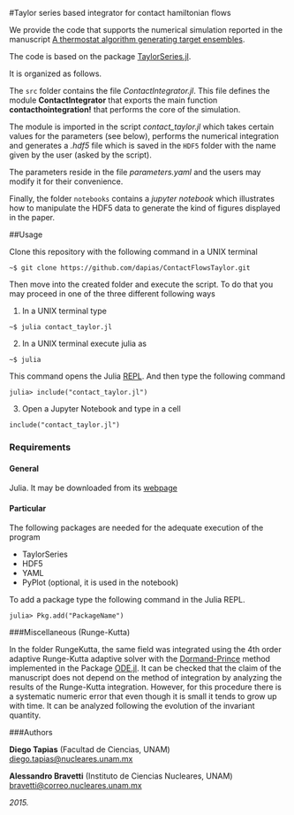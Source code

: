 #Taylor series based integrator for contact hamiltonian flows

We provide the code that supports the numerical simulation reported in the manuscript [A thermostat algorithm generating target ensembles](http://arxiv.org/abs/1510.03942).

The code is based on the package  [TaylorSeries.jl](https://github.com/JuliaDiff/TaylorSeries.jl).

It is organized as follows.

The ``src`` folder contains the file  *ContactIntegrator.jl*. This file defines the module **ContactIntegrator** that exports the main function **contacthointegration!** that performs the core of the simulation.

The module is imported in the script *contact_taylor.jl* which takes certain values for the parameters (see below), performs the numerical integration and generates a *.hdf5* file which is saved in the ``HDF5`` folder with the name given by the user (asked by the script).

The parameters reside in the file *parameters.yaml* and the users may modify it for their convenience.

Finally, the folder ``notebooks`` contains a *jupyter notebook* which illustrates how to manipulate the HDF5 data to generate the kind of figures displayed in the paper.

##Usage

Clone this repository with the following command in a UNIX terminal
```
~$ git clone https://github.com/dapias/ContactFlowsTaylor.git
```

Then move into the created folder and execute the script.  To do that you may proceed in one of the three different following ways

1. In a UNIX terminal type

 ```
 ~$ julia contact_taylor.jl
 ```
2. In a UNIX terminal execute julia as
 ```
 ~$ julia
 ```
This command opens the Julia [REPL](https://en.wikibooks.org/wiki/Introducing_Julia/The_REPL). And then type the following command
 ```
 julia> include("contact_taylor.jl")
 ```

3. Open a Jupyter Notebook and type in a cell
 ```
 include("contact_taylor.jl")
 ```

### Requirements

#### General
Julia. It may be downloaded from its [webpage](http://julialang.org/downloads/)

#### Particular
The following packages are needed for the adequate execution of the program

- TaylorSeries
- HDF5
- YAML
- PyPlot (optional, it is used in the notebook)

To add a package type the following command in the Julia REPL.
```
julia> Pkg.add("PackageName")
```
###Miscellaneous (Runge-Kutta)

In the folder RungeKutta, the same field was integrated using the  4th order adaptive Runge-Kutta adaptive solver with the [Dormand-Prince](https://en.wikipedia.org/wiki/Dormand%E2%80%93Prince_method) method implemented in the Package [ODE.jl](https://github.com/JuliaLang/ODE.jl). It can be checked that the claim of the manuscript does not depend on the method of integration by analyzing the results of the Runge-Kutta integration. However, for this procedure there is a systematic numeric error that even though it is small it tends to grow up with time. It can be analyzed following the evolution of the invariant quantity. 

###Authors

**Diego Tapias** (Facultad de Ciencias, UNAM) diego.tapias@nucleares.unam.mx 

**Alessandro Bravetti** (Instituto de Ciencias Nucleares, UNAM) bravetti@correo.nucleares.unam.mx

*2015.*







